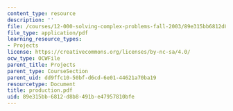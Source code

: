 ```yaml
---
content_type: resource
description: ''
file: /courses/12-000-solving-complex-problems-fall-2003/89e315bb6812d8b8491be47957810bfe_production.pdf
file_type: application/pdf
learning_resource_types:
- Projects
license: https://creativecommons.org/licenses/by-nc-sa/4.0/
ocw_type: OCWFile
parent_title: Projects
parent_type: CourseSection
parent_uid: dd9ffc10-50bf-d6cd-6e01-44621a70ba19
resourcetype: Document
title: production.pdf
uid: 89e315bb-6812-d8b8-491b-e47957810bfe
---
```

